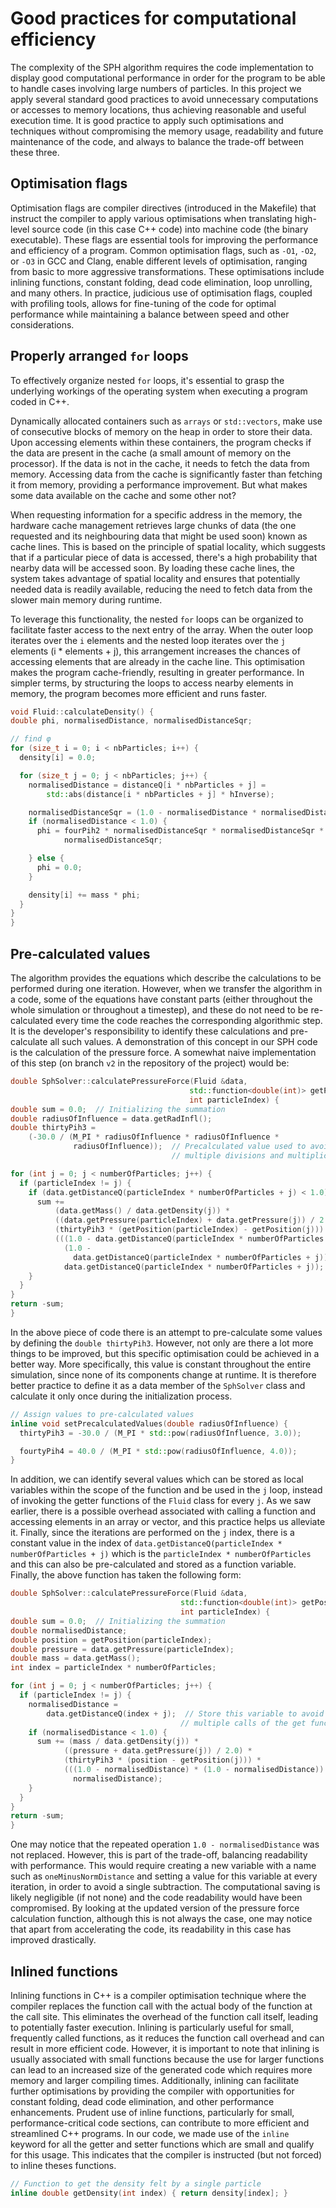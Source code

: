 # Good practices for computational efficiency

The complexity of the SPH algorithm requires the code implementation to display good computational performance in order for the program to be able to handle cases involving large numbers of particles. In this project we apply several standard good practices to avoid unnecessary computations or accesses to memory locations, thus achieving reasonable and useful execution time. It is good practice to apply such optimisations and techniques without compromising the memory usage, readability and future maintenance of the code, and always to balance the trade-off between these three.

## Optimisation flags

Optimisation flags are compiler directives (introduced in the Makefile) that instruct the compiler to apply various optimisations when translating high-level source code (in this case C++ code) into machine code (the binary executable). These flags are essential tools for improving the performance and efficiency of a program. Common optimisation flags, such as `-O1`, `-O2`, or `-O3` in GCC and Clang, enable different levels of optimisation, ranging from basic to more aggressive transformations. These optimisations include inlining functions, constant folding, dead code elimination, loop unrolling, and many others. In practice, judicious use of optimisation flags, coupled with profiling tools, allows for fine-tuning of the code for optimal performance while maintaining a balance between speed and other considerations.

## Properly arranged `for` loops

To effectively organize nested `for` loops, it's essential to grasp the underlying workings of the operating system when executing a program coded in C++.

Dynamically allocated containers such as ```arrays``` or ```std::vectors```, make use of consecutive blocks of memory on the heap in order to store their data. Upon accessing elements within these containers, the program checks if the data are present in the cache (a small amount of memory on the processor). If the data is not in the cache, it needs to fetch the data from memory. Accessing data from the cache is significantly faster than fetching it from memory, providing a performance improvement. But what makes some data available on the cache and some other not?

When requesting information for a specific address in the memory, the hardware cache management retrieves large chunks of data (the one requested and its neighbouring data that might be used soon) known as cache lines. This is based on the principle of spatial locality, which suggests that if a particular piece of data is accessed, there's a high probability that nearby data will be accessed soon. By loading these cache lines, the system takes advantage of spatial locality and ensures that potentially needed data is readily available, reducing the need to fetch data from the slower main memory during runtime.

To leverage this functionality, the nested `for` loops can be organized to facilitate faster access to the next entry of the array. When the outer loop iterates over the `i` elements and the nested loop iterates over the `j` elements (i * elements + j), this arrangement increases the chances of accessing elements that are already in the cache line. This optimisation makes the program cache-friendly, resulting in greater performance. In simpler terms, by structuring the loops to access nearby elements in memory, the program becomes more efficient and runs faster.

```cpp
void Fluid::calculateDensity() {
double phi, normalisedDistance, normalisedDistanceSqr;

// find φ
for (size_t i = 0; i < nbParticles; i++) {
  density[i] = 0.0;

  for (size_t j = 0; j < nbParticles; j++) {
    normalisedDistance = distanceQ[i * nbParticles + j] =
        std::abs(distance[i * nbParticles + j] * hInverse);

    normalisedDistanceSqr = (1.0 - normalisedDistance * normalisedDistance);
    if (normalisedDistance < 1.0) {
      phi = fourPih2 * normalisedDistanceSqr * normalisedDistanceSqr *
            normalisedDistanceSqr;

    } else {
      phi = 0.0;
    }

    density[i] += mass * phi;
  }
}
}
```

## Pre-calculated values

The algorithm provides the equations which describe the calculations to be performed during one iteration. However, when we transfer the algorithm in a code, some of the equations have constant parts (either throughout the whole simulation or throughout a timestep), and these do not need to be re-calculated every time the code reaches the corresponding algorithmic step. It is the developer's responsibility to identify these calculations and pre-calculate all such values. A demonstration of this concept in our SPH code is the calculation of the pressure force. A somewhat naive implementation of this step (on branch `v2` in the repository of the project) would be:

```cpp
double SphSolver::calculatePressureForce(Fluid &data,
                                        std::function<double(int)> getPosition,
                                        int particleIndex) {
double sum = 0.0;  // Initializing the summation
double radiusOfInfluence = data.getRadInfl();
double thirtyPih3 =
    (-30.0 / (M_PI * radiusOfInfluence * radiusOfInfluence *
              radiusOfInfluence));  // Precalculated value used to avoid
                                    // multiple divisions and multiplications

for (int j = 0; j < numberOfParticles; j++) {
  if (particleIndex != j) {
    if (data.getDistanceQ(particleIndex * numberOfParticles + j) < 1.0) {
      sum +=
          (data.getMass() / data.getDensity(j)) *
          ((data.getPressure(particleIndex) + data.getPressure(j)) / 2.0) *
          (thirtyPih3 * (getPosition(particleIndex) - getPosition(j))) *
          (((1.0 - data.getDistanceQ(particleIndex * numberOfParticles + j)) *
            (1.0 -
              data.getDistanceQ(particleIndex * numberOfParticles + j))) /
            data.getDistanceQ(particleIndex * numberOfParticles + j));
    }
  }
}
return -sum;
}
```

In the above piece of code there is an attempt to pre-calculate some values by defining the `double thirtyPih3`. However, not only are there a lot more things to be improved, but this specific optimisation could be achieved in a better way. More specifically, this value is constant throughout the entire simulation, since none of its components change at runtime. It is therefore better practice to define it as a data member of the `SphSolver` class and calculate it only once during the initialization process.

```cpp
// Assign values to pre-calculated values
inline void setPrecalculatedValues(double radiusOfInfluence) {
  thirtyPih3 = -30.0 / (M_PI * std::pow(radiusOfInfluence, 3.0));

  fourtyPih4 = 40.0 / (M_PI * std::pow(radiusOfInfluence, 4.0));
}
```

In addition, we can identify several values which can be stored as local variables within the scope of the function and be used in the `j` loop, instead of invoking the getter functions of the `Fluid` class for every `j`. As we saw earlier, there is a possible overhead associated with calling a function and accessing elements in an array or vector, and this practice helps us alleviate it. Finally, since the iterations are performed on the `j` index, there is a constant value in the index of `data.getDistanceQ(particleIndex * numberOfParticles + j)` which is the `particleIndex * numberOfParticles` and this can also be pre-calculated and stored as a function variable. Finally, the above function has taken the following form:

```cpp
double SphSolver::calculatePressureForce(Fluid &data,
                                      std::function<double(int)> getPosition,
                                      int particleIndex) {
double sum = 0.0;  // Initializing the summation
double normalisedDistance;
double position = getPosition(particleIndex);
double pressure = data.getPressure(particleIndex);
double mass = data.getMass();
int index = particleIndex * numberOfParticles;

for (int j = 0; j < numberOfParticles; j++) {
  if (particleIndex != j) {
    normalisedDistance =
        data.getDistanceQ(index + j);  // Store this variable to avoid
                                      // multiple calls of the get function
    if (normalisedDistance < 1.0) {
      sum += (mass / data.getDensity(j)) *
            ((pressure + data.getPressure(j)) / 2.0) *
            (thirtyPih3 * (position - getPosition(j))) *
            (((1.0 - normalisedDistance) * (1.0 - normalisedDistance)) /
              normalisedDistance);
    }
  }
}
return -sum;
}
```

One may notice that the repeated operation `1.0 - normalisedDistance` was not replaced. However, this is part of the trade-off, balancing readability with performance. This would require creating a new variable with a name such as `oneMinusNormDistance` and setting a value for this variable at every iteration, in order to avoid a single subtraction. The computational saving is likely negligible (if not none) and the code readability would have been compromised. By looking at the updated version of the pressure force calculation function, although this is not always the case, one may notice that apart from accelerating the code, its readability in this case has improved drastically.

## Inlined functions

Inlining functions in C++ is a compiler optimisation technique where the compiler replaces the function call with the actual body of the function at the call site. This eliminates the overhead of the function call itself, leading to potentially faster execution. Inlining is particularly useful for small, frequently called functions, as it reduces the function call overhead and can result in more efficient code. However, it is important to note that inlining is usually associated with small functions because the use for larger functions can lead to an increased size of the generated code which requires more memory and larger compiling times. Additionally, inlining can facilitate further optimisations by providing the compiler with opportunities for constant folding, dead code elimination, and other performance enhancements. Prudent use of inline functions, particularly for small, performance-critical code sections, can contribute to more efficient and streamlined C++ programs. In our code, we made use of the `inline` keyword for all the getter and setter functions which are small and qualify for this usage. This indicates that the compiler is instructed (but not forced) to inline theses functions.

```cpp
// Function to get the density felt by a single particle
inline double getDensity(int index) { return density[index]; }
```

